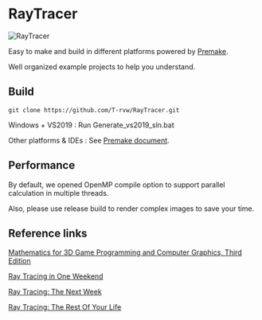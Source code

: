 # RayTracer

![RayTracer](https://github.com/T-rvw/RayTracer/actions/workflows/main.yml/badge.svg?branch=main)

Easy to make and build in different platforms powered by [Premake](https://github.com/premake/premake-core).

Well organized example projects to help you understand.

## Build

`git clone https://github.com/T-rvw/RayTracer.git`

Windows + VS2019 : Run Generate_vs2019_sln.bat

Other platforms & IDEs : See [Premake document](https://premake.github.io/docs/Using-Premake).

## Performance

By default, we opened OpenMP compile option to support parallel calculation in multiple threads.

Also, please use release build to render complex images to save your time.

## Reference links

[Mathematics for 3D Game Programming and Computer Graphics, Third Edition](http://www.mathfor3dgameprogramming.com)

[Ray Tracing in One Weekend](https://raytracing.github.io/books/RayTracingInOneWeekend.html)

[Ray Tracing: The Next Week](https://raytracing.github.io/books/RayTracingTheNextWeek.html)

[Ray Tracing: The Rest Of Your Life](https://raytracing.github.io/books/RayTracingTheRestOfYourLife.html)